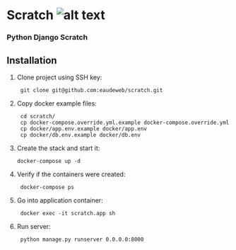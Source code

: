 # Scratch ![alt text](https://travis-ci.com/eaudeweb/scratch.svg?branch=master)

### Python Django Scratch 

## Installation 

1. Clone project using SSH key:

        git clone git@github.com:eaudeweb/scratch.git
        
2. Copy docker example files:

        cd scratch/
        cp docker-compose.override.yml.example docker-compose.override.yml
        cp docker/app.env.example docker/app.env
        cp docker/db.env.example docker/db.env
        
 3. Create the stack and start it:
 
        docker-compose up -d
        
4. Verify if the containers were created:

        docker-compose ps
        
5. Go into application container:
        
        docker exec -it scratch.app sh
        
6. Run server:

        python manage.py runserver 0.0.0.0:8000
  
